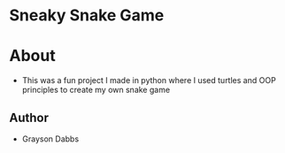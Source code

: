 # Sneaky Snake Game

# About
- This was a fun project I made in python where I used turtles and OOP principles to create my own snake game

## Author
- Grayson Dabbs